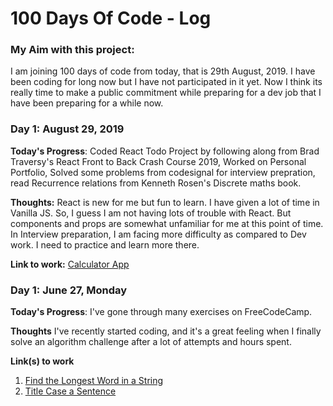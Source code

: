 # 100 Days Of Code - Log

### My Aim with this project:
I am joining 100 days of code from today, that is 29th August, 2019. I have been coding for long now but I have not participated in
it yet. Now I think its really time to make a public commitment while preparing for a dev job that I have been preparing for a while now.

### Day 1: August 29, 2019

**Today's Progress**: Coded React Todo Project by following along from Brad Traversy's React Front to Back Crash Course 2019, Worked on Personal Portfolio, Solved some problems from codesignal for interview prepration, read Recurrence relations from Kenneth Rosen's Discrete maths book.

**Thoughts:** React is new for me but fun to learn. I have given a lot of time in Vanilla JS. So, I guess I am not having lots of trouble with React. But components and props are somewhat unfamiliar for me at this point of time. In Interview preparation, I am facing more difficulty as compared to Dev work. I need to practice and learn more there.

**Link to work:** [Calculator App](http://www.example.com)


### Day 1: June 27, Monday

**Today's Progress**: I've gone through many exercises on FreeCodeCamp.

**Thoughts** I've recently started coding, and it's a great feeling when I finally solve an algorithm challenge after a lot of attempts and hours spent.

**Link(s) to work**
1. [Find the Longest Word in a String](https://www.freecodecamp.com/challenges/find-the-longest-word-in-a-string)
2. [Title Case a Sentence](https://www.freecodecamp.com/challenges/title-case-a-sentence)
